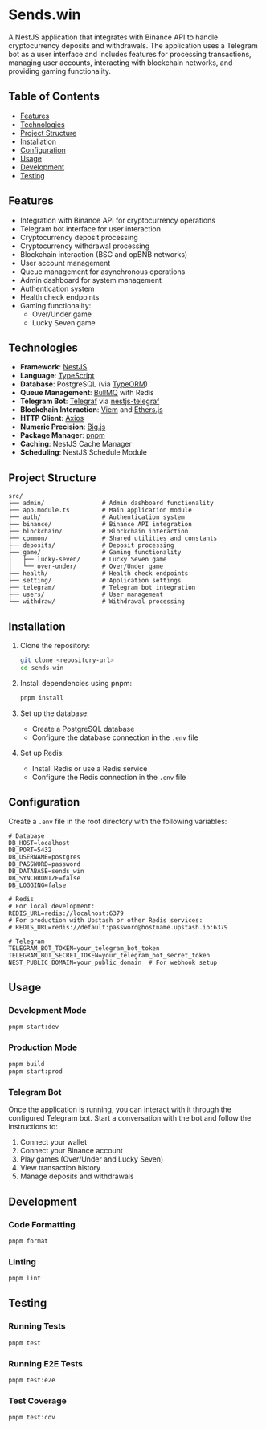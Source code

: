 # Sends.win

A NestJS application that integrates with Binance API to handle cryptocurrency deposits and withdrawals. The application
uses a Telegram bot as a user interface and includes features for processing transactions, managing user accounts,
interacting with blockchain networks, and providing gaming functionality.

## Table of Contents

- [Features](#features)
- [Technologies](#technologies)
- [Project Structure](#project-structure)
- [Installation](#installation)
- [Configuration](#configuration)
- [Usage](#usage)
- [Development](#development)
- [Testing](#testing)

## Features

- Integration with Binance API for cryptocurrency operations
- Telegram bot interface for user interaction
- Cryptocurrency deposit processing
- Cryptocurrency withdrawal processing
- Blockchain interaction (BSC and opBNB networks)
- User account management
- Queue management for asynchronous operations
- Admin dashboard for system management
- Authentication system
- Health check endpoints
- Gaming functionality:
    - Over/Under game
    - Lucky Seven game

## Technologies

- **Framework**: [NestJS](https://nestjs.com/)
- **Language**: [TypeScript](https://www.typescriptlang.org/)
- **Database**: PostgreSQL (via [TypeORM](https://typeorm.io/))
- **Queue Management**: [BullMQ](https://docs.bullmq.io/) with Redis
- **Telegram Bot**: [Telegraf](https://telegraf.js.org/)
  via [nestjs-telegraf](https://github.com/bukhalo/nestjs-telegraf)
- **Blockchain Interaction**: [Viem](https://viem.sh/) and [Ethers.js](https://docs.ethers.org/)
- **HTTP Client**: [Axios](https://axios-http.com/)
- **Numeric Precision**: [Big.js](https://github.com/MikeMcl/big.js/)
- **Package Manager**: [pnpm](https://pnpm.io/)
- **Caching**: NestJS Cache Manager
- **Scheduling**: NestJS Schedule Module

## Project Structure

```
src/
├── admin/                # Admin dashboard functionality
├── app.module.ts         # Main application module
├── auth/                 # Authentication system
├── binance/              # Binance API integration
├── blockchain/           # Blockchain interaction
├── common/               # Shared utilities and constants
├── deposits/             # Deposit processing
├── game/                 # Gaming functionality
│   ├── lucky-seven/      # Lucky Seven game
│   └── over-under/       # Over/Under game
├── health/               # Health check endpoints
├── setting/              # Application settings
├── telegram/             # Telegram bot integration
├── users/                # User management
└── withdraw/             # Withdrawal processing
```

## Installation

1. Clone the repository:
   ```bash
   git clone <repository-url>
   cd sends-win
   ```

2. Install dependencies using pnpm:
   ```bash
   pnpm install
   ```

3. Set up the database:
    - Create a PostgreSQL database
    - Configure the database connection in the `.env` file

4. Set up Redis:
    - Install Redis or use a Redis service
    - Configure the Redis connection in the `.env` file

## Configuration

Create a `.env` file in the root directory with the following variables:

```env
# Database
DB_HOST=localhost
DB_PORT=5432
DB_USERNAME=postgres
DB_PASSWORD=password
DB_DATABASE=sends_win
DB_SYNCHRONIZE=false
DB_LOGGING=false

# Redis
# For local development:
REDIS_URL=redis://localhost:6379
# For production with Upstash or other Redis services:
# REDIS_URL=redis://default:password@hostname.upstash.io:6379

# Telegram
TELEGRAM_BOT_TOKEN=your_telegram_bot_token
TELEGRAM_BOT_SECRET_TOKEN=your_telegram_bot_secret_token
NEST_PUBLIC_DOMAIN=your_public_domain  # For webhook setup
```

## Usage

### Development Mode

```bash
pnpm start:dev
```

### Production Mode

```bash
pnpm build
pnpm start:prod
```

### Telegram Bot

Once the application is running, you can interact with it through the configured Telegram bot. Start a conversation with
the bot and follow the instructions to:

1. Connect your wallet
2. Connect your Binance account
3. Play games (Over/Under and Lucky Seven)
4. View transaction history
5. Manage deposits and withdrawals

## Development

### Code Formatting

```bash
pnpm format
```

### Linting

```bash
pnpm lint
```

## Testing

### Running Tests

```bash
pnpm test
```

### Running E2E Tests

```bash
pnpm test:e2e
```

### Test Coverage

```bash
pnpm test:cov
```
